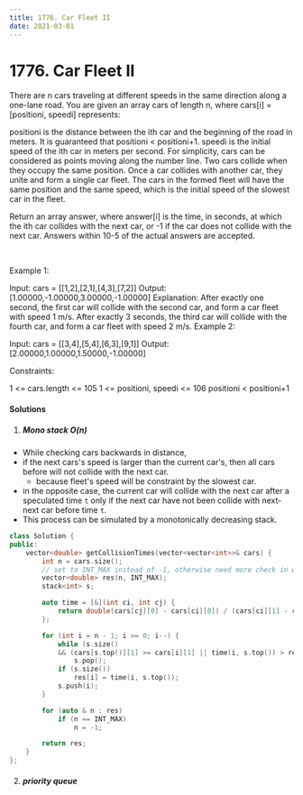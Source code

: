 ```yaml
---
title: 1776. Car Fleet II
date: 2021-03-01
---
```


# 1776. Car Fleet II

There are n cars traveling at different speeds in the same direction along a one-lane road. You are given an array cars of length n, where cars[i] = [positioni, speedi] represents:

positioni is the distance between the ith car and the beginning of the road in meters. It is guaranteed that positioni < positioni+1.
speedi is the initial speed of the ith car in meters per second.
For simplicity, cars can be considered as points moving along the number line. Two cars collide when they occupy the same position. Once a car collides with another car, they unite and form a single car fleet. The cars in the formed fleet will have the same position and the same speed, which is the initial speed of the slowest car in the fleet.

Return an array answer, where answer[i] is the time, in seconds, at which the ith car collides with the next car, or -1 if the car does not collide with the next car. Answers within 10-5 of the actual answers are accepted.

 

Example 1:

Input: cars = [[1,2],[2,1],[4,3],[7,2]]
Output: [1.00000,-1.00000,3.00000,-1.00000]
Explanation: After exactly one second, the first car will collide with the second car, and form a car fleet with speed 1 m/s. After exactly 3 seconds, the third car will collide with the fourth car, and form a car fleet with speed 2 m/s.
Example 2:

Input: cars = [[3,4],[5,4],[6,3],[9,1]]
Output: [2.00000,1.00000,1.50000,-1.00000]
 

Constraints:

1 <= cars.length <= 105
1 <= positioni, speedi <= 106
positioni < positioni+1


#### Solutions

1. ##### Mono stack O(n)

- While checking cars backwards in distance,
- if the next cars's speed is larger than the current car's, then all cars before will not collide with the next car.
    - because fleet's speed will be constraint by the slowest car. 
- in the opposite case, the current car will collide with the next car after a speculated time `t` only if the next car have not been collide with next-next car before time `t`.
- This process can be simulated by a monotonically decreasing stack.

```c++
class Solution {
public:
    vector<double> getCollisionTimes(vector<vector<int>>& cars) {
        int n = cars.size();
        // set to INT_MAX instead of -1, otherwise need more check in while condition
        vector<double> res(n, INT_MAX);
        stack<int> s;

        auto time = [&](int ci, int cj) {
            return double(cars[cj][0] - cars[ci][0]) / (cars[ci][1] - cars[cj][1]);
        };

        for (int i = n - 1; i >= 0; i--) {
            while (s.size() 
            && (cars[s.top()][1] >= cars[i][1] || time(i, s.top()) > res[s.top()]))
                s.pop();
            if (s.size())
                res[i] = time(i, s.top());
            s.push(i);
        }

        for (auto & n : res)
            if (n == INT_MAX)
                n = -1;

        return res;
    }
};
```


2. ##### priority queue

```c++

```
